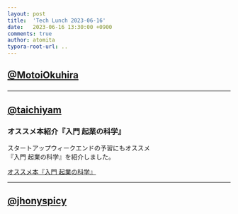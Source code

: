 ```yaml
---
layout: post
title:  'Tech Lunch 2023-06-16'
date:   2023-06-16 13:30:00 +0900
comments: true
author: atomita
typora-root-url: ..
---
```


## [@MotoiOkuhira](https://github.com/MotoiOkuhira)
### 

---

## [@taichiyam](https://github.com/taichiyam)
### オススメ本紹介『入門 起業の科学』

スタートアップウィークエンドの予習にもオススメ  
『入門 起業の科学』を紹介しました。  

[オススメ本『入門 起業の科学』]([https://github.com/RyukyuInteractive/tech.ryukyu-i.co.jp/files/11765959/202306.pdf](https://www.docswell.com/s/8826733942/ZNRJDW-2023-06-16-tech-lunch)https://www.docswell.com/s/8826733942/ZNRJDW-2023-06-16-tech-lunch)


---

## [@jhonyspicy](https://github.com/jhonyspicy)
### 

